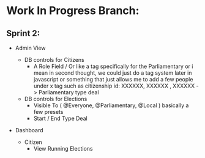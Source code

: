 # Work In Progress Branch:

## Sprint 2:

- Admin View
    - DB controls for Citizens
        - A Role Field / Or like a tag specifically for the Parliamentary or i mean in second thought, we could just do a tag system later in javascript or something that just allows me to add a few people under x tag such as citizenship id: XXXXXX, XXXXXX , XXXXXX -> Parliamentary type deal
    - DB controls for Elections
        - Visible To ( @Everyone, @Parliamentary, @Local ) basically a few presets 
        - Start / End Type Deal


- Dashboard
    - Citizen
        - View Running Elections


